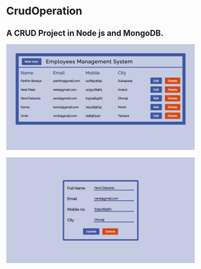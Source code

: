 # CrudOperation
## A CRUD Project in Node js and MongoDB.

<img src="Readme_Images/1.png" />
&nbsp;
<img src="Readme_Images/2.png" />
